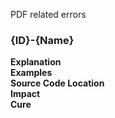 PDF related errors

### {ID}-{Name}
**Explanation**  
**Examples**  
**Source Code Location**  
**Impact**  
**Cure**  

